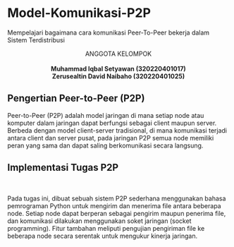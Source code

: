 # Model-Komunikasi-P2P
Mempelajari bagaimana cara komunikasi Peer-To-Peer bekerja dalam Sistem Terdistribusi 
<!DOCTYPE html>
<html lang="id">
<head>
    <meta charset="UTF-8">
    <meta name="viewport" content="width=device-width, initial-scale=1.0">
</head>
<body>
    <p align="center">
      ANGGOTA KELOMPOK
      <br><br>
      <b>Muhammad Iqbal Setyawan (320220401017)</b>
      <br>
      <b>Zerusealtin David Naibaho (320220401025)</b>
      <br>
    </p>
    <h2>Pengertian Peer-to-Peer (P2P)</h2>
      Peer-to-Peer (P2P) adalah model jaringan di mana setiap node atau komputer dalam jaringan dapat berfungsi sebagai client maupun server. Berbeda dengan model client-server tradisional, di mana komunikasi terjadi antara client dan server pusat, pada jaringan P2P semua node memiliki peran yang sama dan dapat saling berkomunikasi secara langsung.
      <br>
    <h2>Implementasi Tugas P2P</h2>
      <br>
      <p>
        Pada tugas ini, dibuat sebuah sistem P2P sederhana menggunakan bahasa pemrograman Python untuk mengirim
        dan menerima file antara beberapa node. Setiap node dapat berperan sebagai pengirim maupun penerima file,
        dan komunikasi dilakukan menggunakan soket jaringan (socket programming). Fitur tambahan meliputi
        pengujian pengiriman file ke beberapa node secara serentak untuk mengukur kinerja jaringan.
    <p/>

</body>
</html>

